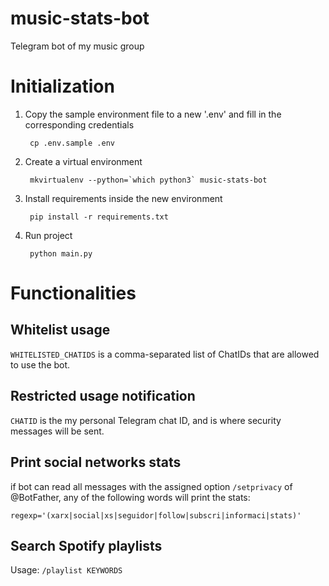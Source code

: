 # music-stats-bot
Telegram bot of my music group

# Initialization

1. Copy the sample environment file to a new '.env' and fill in the corresponding credentials

        cp .env.sample .env

2. Create a virtual environment

        mkvirtualenv --python=`which python3` music-stats-bot

3. Install requirements inside the new environment 

        pip install -r requirements.txt

4. Run project

        python main.py


# Functionalities

## Whitelist usage

`WHITELISTED_CHATIDS` is a comma-separated list of ChatIDs that are allowed to use the bot.

## Restricted usage notification

`CHATID` is the my personal Telegram chat ID, and is where security messages will be sent.

## Print social networks stats

if bot can read all messages with the assigned option `/setprivacy` of @BotFather, any of the following words will print the stats:

`regexp='(xarx|social|xs|seguidor|follow|subscri|informaci|stats)'`

## Search Spotify playlists

Usage: `/playlist KEYWORDS`

